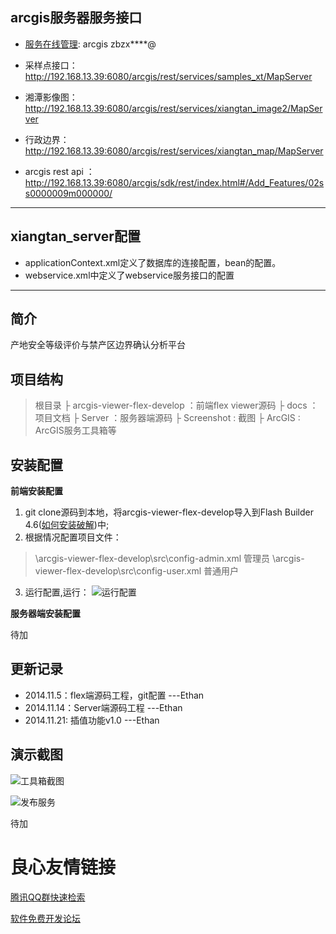 arcgis服务器服务接口
----
- [服务在线管理](http://192.168.13.39:6080/arcgis/manager): arcgis zbzx****@
- 采样点接口：http://192.168.13.39:6080/arcgis/rest/services/samples_xt/MapServer
- 湘潭影像图：http://192.168.13.39:6080/arcgis/rest/services/xiangtan_image2/MapServer
- 行政边界：http://192.168.13.39:6080/arcgis/rest/services/xiangtan_map/MapServer

- arcgis rest api ：http://192.168.13.39:6080/arcgis/sdk/rest/index.html#/Add_Features/02ss0000009m000000/

---------
xiangtan_server配置
----
- applicationContext.xml定义了数据库的连接配置，bean的配置。
- webservice.xml中定义了webservice服务接口的配置

---------
简介
--
产地安全等级评价与禁产区边界确认分析平台

项目结构
----
> 根目录 
> ├ arcgis-viewer-flex-develop ：前端flex viewer源码 
> ├ docs ：项目文档 
> ├ Server ：服务器端源码 
> ├ Screenshot : 截图 
> ├ ArcGIS : ArcGIS服务工具箱等 

安装配置
----

**前端安装配置**

1. git clone源码到本地，将arcgis-viewer-flex-develop导入到Flash Builder 4.6([如何安装破解](http://blog.xlanlab.com/index.php/archives/7/))中;
2. 根据情况配置项目文件：
> \arcgis-viewer-flex-develop\src\config-admin.xml 管理员 
> \arcgis-viewer-flex-develop\src\config-user.xml  普通用户

3. 运行配置,运行：
![运行配置](http://t1.qpic.cn/mblogpic/32f142b5c18e7d70a0fe/2000)

**服务器端安装配置**

待加

更新记录
----

 - 2014.11.5：flex端源码工程，git配置  ---Ethan
 - 2014.11.14：Server端源码工程 ---Ethan
 - 2014.11.21: 插值功能v1.0 ---Ethan


演示截图
----

![工具箱截图](http://git.oschina.net/uploads/images/2014/1121/141445_743116a3_77541.png)

![发布服务](http://git.oschina.net/uploads/images/2014/1121/141509_5ac94da0_77541.png)

待加

 # 良心友情链接

[腾讯QQ群快速检索](http://u.720life.cn/s/8cf73f7c)

[软件免费开发论坛](http://u.720life.cn/s/bbb01dc0)
